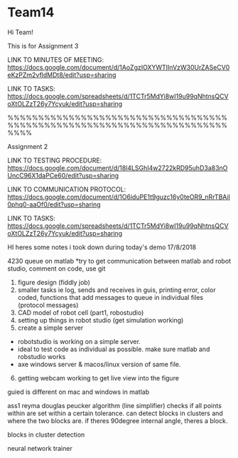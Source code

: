 # Team14

Hi Team!

This is for Assignment 3 

LINK TO MINUTES OF MEETING: https://docs.google.com/document/d/1AoZgzIOXYWTIInVzW30UrZASeCV0eKzPZm2vfldMDt8/edit?usp=sharing

LINK TO TASKS: https://docs.google.com/spreadsheets/d/1TCTr5MdYi8wI19u99qNhtnsQCVoXtOLZzT26y7Ycyuk/edit?usp=sharing

%%%%%%%%%%%%%%%%%%%%%%%%%%%%%%%%%%%%%%%%%%%%%%%%%%%%%%%%%%%%%%%%%%%%%%%%%%%%

Assignment 2

LINK TO TESTING PROCEDURE: https://docs.google.com/document/d/18l4LSGhI4w2722kRD95uhD3a83nOUncC96X1daPCe60/edit?usp=sharing 

LINK TO COMMUNICATION PROTOCOL: https://docs.google.com/document/d/1O6iduPE1t9guzc16y0teOR9_nRrTBAil0phq0-aaOf0/edit?usp=sharing 

LINK TO TASKS: https://docs.google.com/spreadsheets/d/1TCTr5MdYi8wI19u99qNhtnsQCVoXtOLZzT26y7Ycyuk/edit?usp=sharing

HI heres some notes i took down during today's demo 17/8/2018


4230 queue on matlab 
*try to get communication between matlab and robot studio, comment on code, use git
1. figure design (fiddly job) 
2. smaller tasks ie log, sends and receives in guis, printing error, color coded, functions that add messages to queue in individual files (protocol messages)
3. CAD model of robot cell  (part1, robostudio)
4. setting up things in robot studio (get simulation working)
5. create a simple server 
- robotstudio is working on a simple server. 
- ideal to test code as individual as possible. make sure matlab and robstudio works 
- axe windows server & macos/linux version of same file. 
6. getting webcam working to get live view into the figure

guied is different on mac and windows in matlab


ass1
reyma douglas peucker algorithm (line simplifier) checks if all points within are set within a certain tolerance. can detect blocks in clusters and where the two blocks are. 
if theres 90degree internal angle, theres a block. 

blocks in cluster detection

neural network trainer
